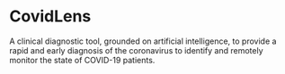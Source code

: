 # CovidLens
A clinical diagnostic tool, grounded on artificial intelligence, to provide a rapid and early diagnosis of the coronavirus to identify and remotely monitor the state of COVID-19 patients. 

